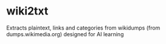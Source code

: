 # wiki2txt
Extracts plaintext, links and categories from wikidumps (from dumps.wikimedia.org) designed for AI learning
